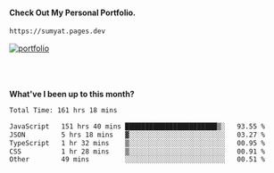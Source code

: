 #### Check Out My Personal Portfolio.
````bash
https://sumyat.pages.dev
````

<a href='https://sumyat.pages.dev/'>
    <img src='https://user-images.githubusercontent.com/108873224/211860821-15c31441-8db7-4fb7-8537-28a0c11e9408.png' alt='portfolio' align='center' />
</a>


<br />
<br />


<br />
<br />

**What've I been up to this month?**

<!--START_SECTION:waka-->

```txt
Total Time: 161 hrs 18 mins

JavaScript   151 hrs 40 mins ███████████████████████▒░   93.55 %
JSON         5 hrs 18 mins   ▓░░░░░░░░░░░░░░░░░░░░░░░░   03.27 %
TypeScript   1 hr 32 mins    ▒░░░░░░░░░░░░░░░░░░░░░░░░   00.95 %
CSS          1 hr 28 mins    ▒░░░░░░░░░░░░░░░░░░░░░░░░   00.91 %
Other        49 mins         ░░░░░░░░░░░░░░░░░░░░░░░░░   00.51 %
```

<!--END_SECTION:waka-->




